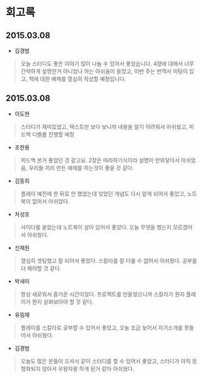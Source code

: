 # 회고록

## 2015.03.08
- 김경범
> 오늘 스터디도 좋은 이야기 많이 나눌 수 있어서 좋았습니다. 4장에 대해서 너무 간략하게 설명한거 아니었나 하는 아쉬움이 들었고, 이번 주는 번역서 미팅이 있고, 책에 대한 예제를 열심히 작성할 예정입니다.

## 2015.03.08

- 이도현
> 스터디가 재미있었고, 텍스트만 보다 보니까 내용을 알기 어려워서 아쉬웠고, 피드백 디벨롭 진행할 예정

- 조한용
> 피드백 본거 좋았던 것 같고요. 2장은 따라하기식이라 설명이 안와닿아서 아쉬었음, 우리들 끼리 만든 예제를 하는것이 좋을 것 같다.

- 김동희
> 플레이 예전에 한 뒤로 안 했었는데 잊었던 개념도 다시 알게 되어서 좋았고, 노트북이 없어서 아쉬었다. 

- 차성호
> 사이다를 쏟았는데 노트북이 살아 있어서 좋았다. 오늘 무엇을 했는지 모르겠어서 아쉬웠다.

- 신재원
> 열심히 셋팅했고 잘 되어서 좋았다. 스칼라를 잘 다룰 수 없어서 아쉬웠다. 공부를 더 해야할 것 같다.

- 박새미
> 항상 새로워서 즐거운 시간이었다. 프로젝트를 만들었으니까 스칼라가 뭔지 플레이가 뭔지 살펴보아야 할 것 같다.

- 유림재
> 플레이를 스칼라로 공부할 수 있어서 좋았고, 오늘 조금 늦어서 자기소개를 못들어서 아쉬웠다.

- 김경범
> 오늘도 많은 분들이 오셔서 같이 스터디를 할 수 있어서 좋았고, 스터디가 아직 정형화되지 않아서 우왕자왕 하게 된거 같아 아쉬웠다.
